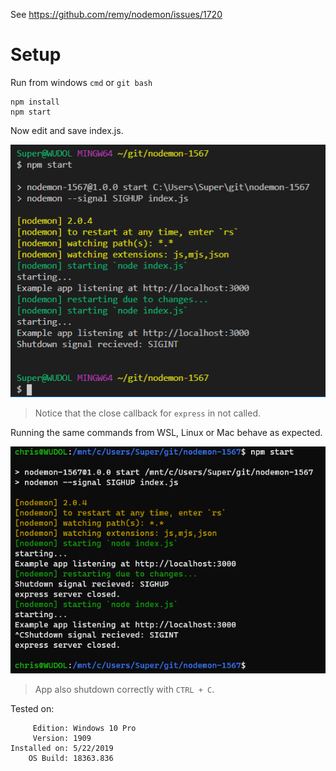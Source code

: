 See https://github.com/remy/nodemon/issues/1720

# Setup
Run from windows `cmd` or `git bash`


```
npm install
npm start
```
Now edit and save index.js.

![windows](https://github.com/chriswoodle/nodemon-1567/raw/master/windows.png)

> Notice that the close callback for `express` in not called.

Running the same commands from WSL, Linux or Mac behave as expected.

![wsl](https://github.com/chriswoodle/nodemon-1567/raw/master/wsl.png)

> App also shutdown correctly with `CTRL + C`.

Tested on:

```
     Edition: Windows 10 Pro 
     Version: 1909
Installed on: 5/22/2019
    OS Build: 18363.836 
```